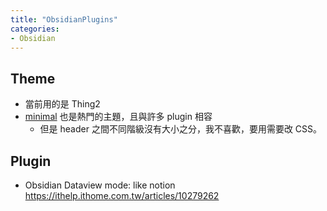 ```yaml
---
title: "ObsidianPlugins"
categories:
- Obsidian
---
```

## Theme
- 當前用的是 Thing2
- [minimal](https://minimal.guide/Home) 也是熱門的主題，且與許多 plugin 相容
	- 但是 header 之間不同階級沒有大小之分，我不喜歡，要用需要改 CSS。



## Plugin
- Obsidian Dataview mode: like notion https://ithelp.ithome.com.tw/articles/10279262


